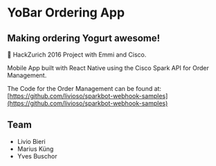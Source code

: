 # YoBar Ordering App
## Making ordering Yogurt awesome!

🍧 HackZurich 2016 Project with Emmi and Cisco.

Mobile App built with React Native using the Cisco Spark API for Order Management.

The Code for the Order Management can be found at: [https://github.com/livioso/sparkbot-webhook-samples](https://github.com/livioso/sparkbot-webhook-samples)

## Team
- Livio Bieri
- Marius Küng
- Yves Buschor

